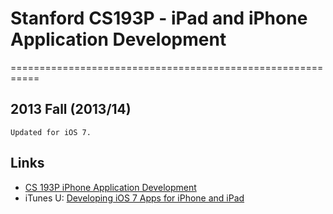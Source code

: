 # Stanford CS193P - iPad and iPhone Application Development
===========================================================

## 2013 Fall (2013/14)

    Updated for iOS 7.

## Links

* [CS 193P iPhone Application Development](http://cs193p.stanford.edu/)
* iTunes U: [Developing iOS 7 Apps for iPhone and iPad](https://itunes.apple.com/en/course/developing-ios-7-apps-for/id733644550)
